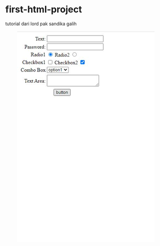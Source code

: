 # first-html-project
tutorial dari lord pak sandika galih
<p align="center">
  <img src="first html.JPG">
</p>
